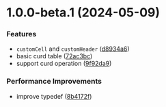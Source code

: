 # 1.0.0-beta.1 (2024-05-09)


### Features

* `customCell` and `customHeader` ([d8934a6](https://github.com/fcurd/element/commit/d8934a6784336505812a3605ed67571aa035eef8))
* basic curd table ([72ac3bc](https://github.com/fcurd/element/commit/72ac3bcbed1431a458f4df6d802d5bdc6511cd01))
* support curd operation ([9f92da9](https://github.com/fcurd/element/commit/9f92da9913de6abb0a6f03a863b86e05273ff9a0))


### Performance Improvements

* improve typedef ([8b4172f](https://github.com/fcurd/element/commit/8b4172fd450671cc850f29b7cb91821927522677))
